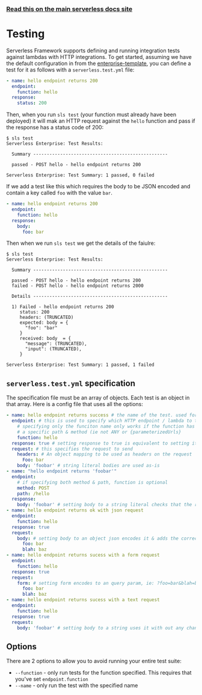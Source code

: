 <!--
title: Serverless Dashboard - Testing
menuText: Testing
menuOrder: 9
layout: Doc
-->

<!-- DOCS-SITE-LINK:START automatically generated  -->

### [Read this on the main serverless docs site](https://www.serverless.com/framework/docs/dashboard/testing/)

<!-- DOCS-SITE-LINK:END -->

# Testing

Serverless Framework supports defining and running integration tests against lambdas
with HTTP integrations. To get started, assuming we have the default configuration in from the
[enterprise-template](https://github.com/serverless/enterprise-template), you can define a test for
it as follows with a  `serverless.test.yml` file:

```yml
- name: hello endpoint returns 200
  endpoint:
    function: hello
  response:
    status: 200
```

Then, when you run `sls test` (your function must already have been deployed) it will mak an HTTP
request against the `hello` function and pass if the response has a status code of 200:

```
$ sls test
Serverless Enterprise: Test Results:

  Summary --------------------------------------------------
  
  passed - POST hello - hello endpoint returns 200
  
Serverless Enterprise: Test Summary: 1 passed, 0 failed
```

If we add a test like this which requires the body to be JSON encoded and contain a key called
`foo` with the value `bar`.


```yml
- name: hello endpoint returns 200
  endpoint:
    function: hello
  response:
    body:
      foo: bar
```

Then when we run `sls test` we get the details of the faiulre:

```
$ sls test
Serverless Enterprise: Test Results:

  Summary --------------------------------------------------
  
  passed - POST hello - hello endpoint returns 200
  failed - POST hello - hello endpoint returns 2000
  
  Details --------------------------------------------------
  
  1) Failed - hello endpoint returns 200
     status: 200
     headers: (TRUNCATED)
     expected: body = {
       "foo": "bar"
     }
     received: body  = {
       "message": (TRUNCATED),
       "input": (TRUNCATED),
     }
  
Serverless Enterprise: Test Summary: 1 passed, 1 failed
```

## `serverless.test.yml` specification
The specification file must be an array of objects. Each test is an object in that array.
Here is a config file that uses all the options:
```yaml
- name: hello endpoint returns success # the name of the test. used for running a specific test & in CLI output
  endpoint: # this is used to specify which HTTP endpoint / lambda to test against
    # specifying only the funciton name only works if the function has only one HTTP endpoint and
    # a specific path & method (ie not ANY or {parameterizedUrls}
    function: hello
  response: true # setting response to true is equivalent to setting it to {status: 200}
  request: # this specifies the request to send
    headers: # An object mapping to be used as headers on the request
      Foo: bar
    body: 'foobar' # string literal bodies are used as-is
- name: "hello endpoint returns 'foobar'"
  endpoint:
    # if specifying both method & path, function is optional
    method: POST
    path: /hello
  response:
    body: 'foobar' # setting body to a string literal checks that the response text matches it exactly
- name: hello endpoint returns ok with json request
  endpoint:
    function: hello
  response: true
  request:
    body: # setting body to an object json encodes it & adds the correct content-type header
      foo: bar
      blah: baz
- name: hello endpoint returns sucess with a form request
  endpoint:
    function: hello
  response: true
  request:
    form: # setting form encodes to an query param, ie: ?foo=bar&blah=baz
      foo: bar
      blah: baz
- name: hello endpoint returns sucess with a text request
  endpoint:
    function: hello
  response: true
  request:
    body: 'foobar' # setting body to a string uses it with out any changes
```

## Options
There are 2 options to allow you to avoid running your entire test suite:
  - `--function` - only run tests for the function specified. This requires that you've set `endpoint.function`
  - `--name` - only run the test with the specified name
